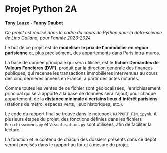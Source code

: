 # **Projet Python 2A**

**Tony Lauze - Fanny Daubet**

*Ce projet est réalisé dans le cadre du cours de Python pour la data-science de Lino Galiana, pour l'année 2023-2024.*

Le but de ce projet est de **modéliser le prix de l'immobilier en région parisienne** et, plus précisément, des appartements dans Paris intra-muros.

La base de donnée principale qui sera utilisée, est le **fichier Demandes de Valeurs Foncières (DVF)**, produit par la direction générale des finances publiques, qui recense les transactions immobilières intervenues au cours des cinq dernières années en France, à partir des actes notariés.

Comme toutes les ventes de ce fichier sont géolocalisées, l'enrichissement principal qui sera apporté à la base de données sera l'ajout, pour chaque appartement, de la **distance minimale à certains lieux d'intérêt parisiens** (stations de métro, espaces verts, lieux historiques, etc.).

Le code du rapport final se trouve dans le notebook `RAPPORT_FIN.ipynb`. A plusieurs étapes du projet, des fonctions définies dans les fichiers `Enrichissement.py` et `Visualisation.py` sont utilisées, afin de faciliter la lecture.

La fonction et le contenu de chacun des dossiers présents dans ce dépôt, seront précisés dans le rapport au fur et à mesure du projet.
